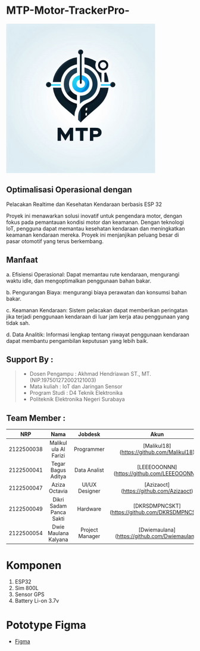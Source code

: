 # MTP-Motor-TrackerPro-
<!DOCTYPE html>
<html lang="id">
<head>
    <meta charset="UTF-8">
    <meta name="viewport" content="width=device-width, initial-scale=1.0">
    <meta http-equiv="X-UA-Compatible" content="ie=edge">
    <img src= "Logo MTP.jpeg"  width = 400>

</head>

## Optimalisasi Operasional dengan
Pelacakan Realtime dan Kesehatan
Kendaraan berbasis ESP 32

Proyek ini menawarkan solusi inovatif untuk pengendara motor, dengan fokus pada pemantauan kondisi motor dan keamanan. Dengan teknologi IoT, pengguna dapat memantau kesehatan kendaraan dan meningkatkan keamanan kendaraan mereka. Proyek ini menjanjikan peluang besar di pasar otomotif yang terus berkembang.

## Manfaat
a. Efisiensi Operasional: Dapat memantau rute kendaraan, mengurangi waktu idle, dan mengoptimalkan penggunaan bahan bakar.

b. Pengurangan Biaya: mengurangi biaya perawatan dan konsumsi bahan bakar.

c. Keamanan Kendaraan: Sistem pelacakan dapat memberikan peringatan jika terjadi penggunaan kendaraan di luar jam kerja atau penggunaan yang tidak sah. 

d. Data Analitik: Informasi lengkap tentang riwayat penggunaan kendaraan dapat membantu pengambilan keputusan yang lebih baik.

## Support By :
>- Dosen Pengampu : Akhmad Hendriawan ST., MT. (NIP.197501272002121003)
>- Mata kuliah : IoT dan Jaringan Sensor
>- Program Studi : D4 Teknik Elektronika
>- Politeknik Elektronika Negeri Surabaya<br>

## Team Member :
|      NRP      |       Nama      |    Jobdesk    |   Akun |
| :-----------:|:----------------:| :------------:| :-----:|
| 2122500038    | Malikul ula Al Farizi  | Programmer       | [Malikul18] (https://github.com/Malikul18)
| 2122500041    | Tegar Bagus Aditya         |   Data Analist  | [LEEEOOONNN] (https://github.com/LEEEOOONNN)
| 2122500047    | Aziza Octavia         |    UI/UX Designer      | [Azizaoct] (https://github.com/Azizaoct)
| 2122500049    | Dikri Sadam Panca Sakti                | Hardware | [DKRSDMPNCSKT] (https://github.com/DKRSDMPNCSKT)
| 2122500054    | Dwie Maulana Kalyana               | Project Manager     | [Dwiemaulana] (https://github.com/Dwiemaulana)


# Komponen
1. ESP32
2. Sim 800L
3. Sensor GPS
4. Battery Li-on 3.7v

# Pototype Figma
- [Figma](https://www.figma.com/design/K79DKEpYAUl1oy9ZEVzn8G/Prototyping-in-Figma?node-id=0-1&node-type=canvas&t=O9agAbHADH6BsXUb-0)
